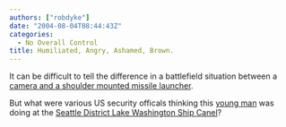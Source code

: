 ```yaml
---
authors: ["robdyke"]
date: "2004-08-04T08:44:43Z"
categories:
  - No Overall Control
title: Humiliated, Angry, Ashamed, Brown.
---
```

It can be difficult to tell the difference in a battlefield situation between a [camera and a shoulder mounted missile launcher](http://www.spartacus.ws/000695.html).

But what were various US security officals thinking this [young man](http://69.93.170.43/) was doing at the [Seattle District Lake Washington Ship Canel](http://www.nws.usace.army.mil/PublicMenu/Menu.cfm?sitename=lwsc&pagename=mainpage)?